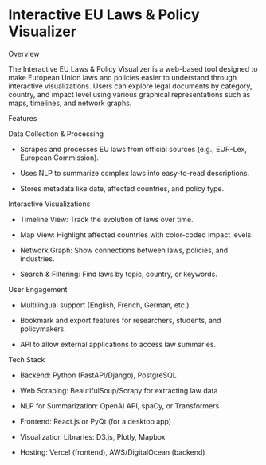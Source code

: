 # Interactive EU Laws & Policy Visualizer

Overview

The Interactive EU Laws & Policy Visualizer is a web-based tool designed to make European Union laws and policies easier to understand through interactive visualizations. Users can explore legal documents by category, country, and impact level using various graphical representations such as maps, timelines, and network graphs.

Features

Data Collection & Processing

- Scrapes and processes EU laws from official sources (e.g., EUR-Lex, European Commission).

- Uses NLP to summarize complex laws into easy-to-read descriptions.

- Stores metadata like date, affected countries, and policy type.

Interactive Visualizations

- Timeline View: Track the evolution of laws over time.

- Map View: Highlight affected countries with color-coded impact levels.

- Network Graph: Show connections between laws, policies, and industries.

- Search & Filtering: Find laws by topic, country, or keywords.

User Engagement

- Multilingual support (English, French, German, etc.).

- Bookmark and export features for researchers, students, and policymakers.

- API to allow external applications to access law summaries.

Tech Stack

- Backend: Python (FastAPI/Django), PostgreSQL

- Web Scraping: BeautifulSoup/Scrapy for extracting law data

- NLP for Summarization: OpenAI API, spaCy, or Transformers

- Frontend: React.js or PyQt (for a desktop app)

- Visualization Libraries: D3.js, Plotly, Mapbox

- Hosting: Vercel (frontend), AWS/DigitalOcean (backend)


